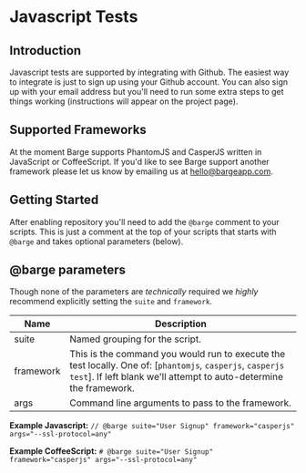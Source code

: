 # Javascript Tests

## Introduction

Javascript tests are supported by integrating with Github. The easiest way to integrate is just to sign up using your Github account. You can also sign up with your email address but you'll need to run some extra steps to get things working (instructions will appear on the project page).

## Supported Frameworks

At the moment Barge supports PhantomJS and CasperJS written in JavaScript or CoffeeScript. If you'd like to see Barge support another framework please let us know by emailing us at <a href="mailto:hello@bargeapp.com">hello@bargeapp.com</a>.

## Getting Started

After enabling repository you'll need to add the `@barge` comment to your scripts. This is just a comment at the top of your scripts that starts with `@barge` and takes optional parameters (below).

## @barge parameters

Though none of the parameters are _technically_ required we *highly* recommend explicitly setting the `suite` and `framework`.

Name | Description
---- | -----------
suite | Named grouping for the script.
framework | This is the command you would run to execute the test locally. One of: [`phantomjs`, `casperjs`, `casperjs test`]. If left blank we'll attempt to auto-determine the framework.
args | Command line arguments to pass to the framework.

**Example Javascript:** `// @barge suite="User Signup" framework="casperjs" args="--ssl-protocol=any"`

**Example CoffeeScript:** `# @barge suite="User Signup" framework="casperjs" args="--ssl-protocol=any"`
